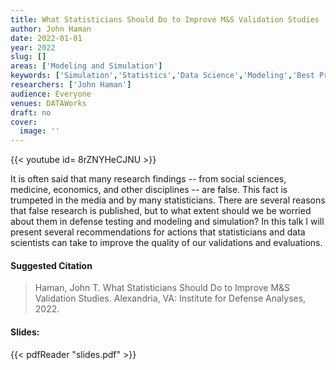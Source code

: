 ```yaml
---
title: What Statisticians Should Do to Improve M&S Validation Studies
author: John Haman
date: 2022-01-01
year: 2022
slug: []
areas: ['Modeling and Simulation']
keywords: ['Simulation','Statistics','Data Science','Modeling','Best Practices for Statistically Validating Modeling and Simulation (M&S) Tools Used in Operational Testing']
researchers: ['John Haman']
audience: Everyone
venues: DATAWorks
draft: no
cover:
  image: ''
---
```


{{< youtube id= 8rZNYHeCJNU >}}

It is often said that many research findings -- from social sciences, medicine, economics, and other disciplines -- are false. This fact is trumpeted in the media and by many statisticians. There are several reasons that false research is published, but to what extent should we be worried about them in defense testing and modeling and simulation? In this talk I will present several recommendations for actions that statisticians and data scientists can take to improve the quality of our validations and evaluations.

#### Suggested Citation
> Haman, John T. What Statisticians Should Do to Improve M&S Validation Studies. Alexandria, VA: Institute for Defense Analyses, 2022.

#### Slides: 
{{< pdfReader "slides.pdf" >}}




